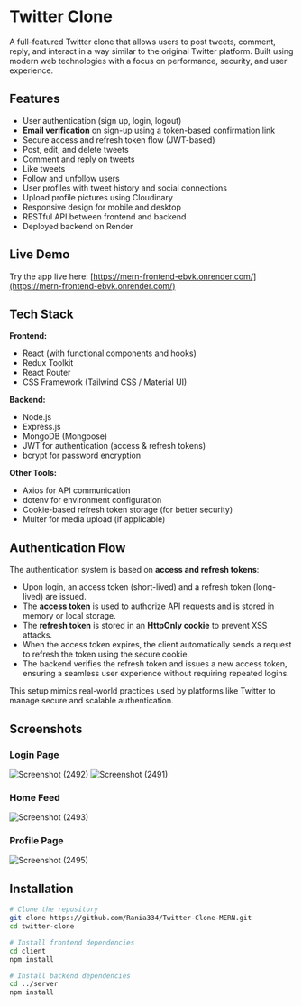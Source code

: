 # Twitter Clone

A full-featured Twitter clone that allows users to post tweets, comment, reply, and interact in a way similar to the original Twitter platform. Built using modern web technologies with a focus on performance, security, and user experience.

## Features

- User authentication (sign up, login, logout)
- **Email verification** on sign-up using a token-based confirmation link
- Secure access and refresh token flow (JWT-based)
- Post, edit, and delete tweets
- Comment and reply on tweets
- Like tweets
- Follow and unfollow users
- User profiles with tweet history and social connections
- Upload profile pictures using Cloudinary
- Responsive design for mobile and desktop
- RESTful API between frontend and backend
- Deployed backend on Render

## Live Demo

Try the app live here: [https://mern-frontend-ebvk.onrender.com/](https://mern-frontend-ebvk.onrender.com/)

## Tech Stack

**Frontend:**
- React (with functional components and hooks)
- Redux Toolkit
- React Router
- CSS Framework (Tailwind CSS / Material UI)

**Backend:**
- Node.js
- Express.js
- MongoDB (Mongoose)
- JWT for authentication (access & refresh tokens)
- bcrypt for password encryption

**Other Tools:**
- Axios for API communication
- dotenv for environment configuration
- Cookie-based refresh token storage (for better security)
- Multer for media upload (if applicable)

## Authentication Flow

The authentication system is based on **access and refresh tokens**:

- Upon login, an access token (short-lived) and a refresh token (long-lived) are issued.
- The **access token** is used to authorize API requests and is stored in memory or local storage.
- The **refresh token** is stored in an **HttpOnly cookie** to prevent XSS attacks.
- When the access token expires, the client automatically sends a request to refresh the token using the secure cookie.
- The backend verifies the refresh token and issues a new access token, ensuring a seamless user experience without requiring repeated logins.

This setup mimics real-world practices used by platforms like Twitter to manage secure and scalable authentication.

## Screenshots

### Login Page
![Screenshot (2492)](https://github.com/user-attachments/assets/c9453fa6-f609-46ee-bf88-429bd290863f)
![Screenshot (2491)](https://github.com/user-attachments/assets/836f61d8-4ef5-47fa-9df2-ca6e059c23a9)


### Home Feed
![Screenshot (2493)](https://github.com/user-attachments/assets/13d82b30-b1d2-4059-b0ec-0168d1ad7c41)

### Profile Page
![Screenshot (2495)](https://github.com/user-attachments/assets/c15061b1-5dbe-4978-976c-e9962dff6371)


## Installation

```bash
# Clone the repository
git clone https://github.com/Rania334/Twitter-Clone-MERN.git
cd twitter-clone

# Install frontend dependencies
cd client
npm install

# Install backend dependencies
cd ../server
npm install
